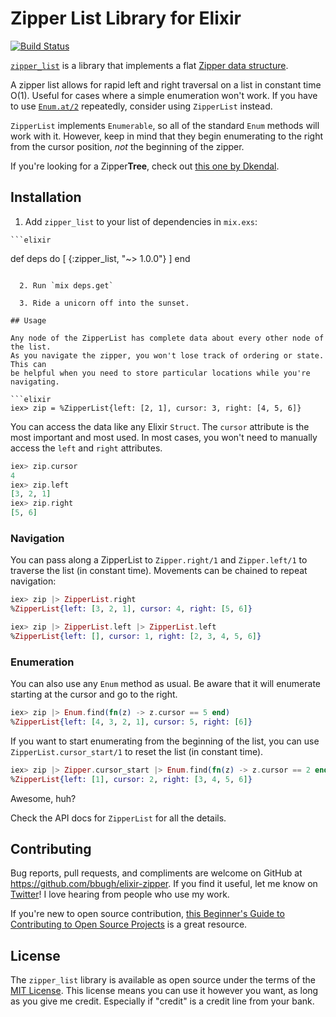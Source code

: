 # Zipper List Library for Elixir

[![Build Status](https://travis-ci.org/bbugh/zipper_list.svg?branch=master)](https://travis-ci.org/bbugh/zipper_list)

[`zipper_list`](https://github.com/bbugh/zipper_list) is a library that
implements a flat [Zipper data
structure](https://en.wikipedia.org/wiki/Zipper_\(data_structure\)).

A zipper list allows for rapid left and right traversal on a list in constant
time O(1). Useful for cases where a simple enumeration won't work. If you have
to use [`Enum.at/2`](http://elixir-lang.org/docs/stable/elixir/Enum.html#at/3)
repeatedly, consider using `ZipperList` instead.

`ZipperList` implements `Enumerable`, so all of the standard `Enum` methods will
work with it. However, keep in mind that they begin enumerating to the right
from the cursor position, *not* the beginning of the zipper.

If you're looking for a Zipper**Tree**, check out [this
one by Dkendal](https://github.com/Dkendal/zipper_tree).

## Installation

  1. Add `zipper_list` to your list of dependencies in `mix.exs`:

    ```elixir
def deps do
  [
    {:zipper_list, "~> 1.0.0"}
  ]
end
```

  2. Run `mix deps.get`

  3. Ride a unicorn off into the sunset.

## Usage

Any node of the ZipperList has complete data about every other node of the list.
As you navigate the zipper, you won't lose track of ordering or state. This can
be helpful when you need to store particular locations while you're navigating.

```elixir
iex> zip = %ZipperList{left: [2, 1], cursor: 3, right: [4, 5, 6]}
```

You can access the data like any Elixir `Struct`. The `cursor` attribute is the
most important and most used. In most cases, you won't need to manually access
the `left` and `right` attributes.

```elixir
iex> zip.cursor
4
iex> zip.left
[3, 2, 1]
iex> zip.right
[5, 6]
```

### Navigation

You can pass along a ZipperList to `Zipper.right/1` and `Zipper.left/1` to
traverse the list (in constant time). Movements can be chained to repeat
navigation:

```elixir
iex> zip |> ZipperList.right
%ZipperList{left: [3, 2, 1], cursor: 4, right: [5, 6]}

iex> zip |> ZipperList.left |> ZipperList.left
%ZipperList{left: [], cursor: 1, right: [2, 3, 4, 5, 6]}
```

### Enumeration

You can also use any `Enum` method as usual. Be aware that it will enumerate
starting at the cursor and go to the right.

```elixir
iex> zip |> Enum.find(fn(z) -> z.cursor == 5 end)
%ZipperList{left: [4, 3, 2, 1], cursor: 5, right: [6]}
```

If you want to start enumerating from the beginning of the list, you can use
`ZipperList.cursor_start/1` to reset the list (in constant time).

```elixir
iex> zip |> Zipper.cursor_start |> Enum.find(fn(z) -> z.cursor == 2 end)
%ZipperList{left: [1], cursor: 2, right: [3, 4, 5, 6]}
```

Awesome, huh?

Check the API docs for `ZipperList` for all the details.

## Contributing

Bug reports, pull requests, and compliments are welcome on GitHub at
https://github.com/bbugh/elixir-zipper. If you find it useful, let me know on
[Twitter](https://twitter.com/brainbag)! I love hearing from people who use my
work.

If you're new to open source contribution, [this Beginner's Guide to
Contributing to Open Source
Projects](https://blog.newrelic.com/2014/05/05/open-source_gettingstarted/) is a
great resource.

## License

The `zipper_list` library is available as open source under the terms of the
[MIT License](http://opensource.org/licenses/MIT). This license means you can
use it however you want, as long as you give me credit. Especially if "credit"
is a credit line from your bank.
